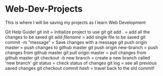 # Web-Dev-Projects
This is where I will be saving my projects as I learn Web Development

Git Help Guide!
    git init = Initialize project to use git
    git add . = add all the changes to be saved
    git add *filename* = add single file to be saved
    git commit -m "message" = Save changes with a message
    git push origin master = push changes to github master
    git push origin new-branch = push changes from github master
    git pull origin master = pull changes from github master
    git checkout -b new branch = create a new branch called 'new branch'
    git status = check status of changes 
    git log = see all previous saved changes
    git checkout *commit hash* = travel back to the old commit!